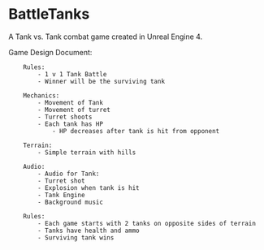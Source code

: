 # BattleTanks
A Tank vs. Tank combat game created in Unreal Engine 4.

Game Design Document:

		Rules:
			- 1 v 1 Tank Battle
			- Winner will be the surviving tank
	
		Mechanics:
			- Movement of Tank
			- Movement of turret
			- Turret shoots
			- Each tank has HP
      			- HP decreases after tank is hit from opponent

		Terrain:
			- Simple terrain with hills

		Audio:
			- Audio for Tank:
			- Turret shot
			- Explosion when tank is hit
			- Tank Engine
			- Background music

		Rules:
			- Each game starts with 2 tanks on opposite sides of terrain
			- Tanks have health and ammo
			- Surviving tank wins
